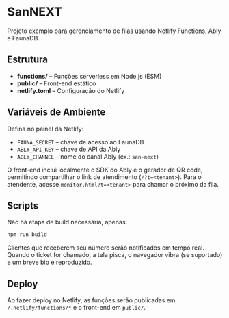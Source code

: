 # SanNEXT

Projeto exemplo para gerenciamento de filas usando Netlify Functions, Ably e FaunaDB.

## Estrutura
- **functions/** – Funções serverless em Node.js (ESM)
- **public/** – Front-end estático
- **netlify.toml** – Configuração do Netlify

## Variáveis de Ambiente
Defina no painel da Netlify:
- `FAUNA_SECRET` – chave de acesso ao FaunaDB
- `ABLY_API_KEY` – chave de API da Ably
- `ABLY_CHANNEL` – nome do canal Ably (ex.: `san-next`)

O front-end inclui localmente o SDK do Ably e o gerador de QR code,
permitindo compartilhar o link de atendimento (`/?t=<tenant>`). Para o atendente, acesse `monitor.html?t=<tenant>` para chamar o próximo da fila.

## Scripts
Não há etapa de build necessária, apenas:
```bash
npm run build
```

Clientes que receberem seu número serão notificados em tempo real. Quando o ticket for chamado, a tela pisca, o navegador vibra (se suportado) e um breve bip é reproduzido.

## Deploy
Ao fazer deploy no Netlify, as funções serão publicadas em `/.netlify/functions/*` e o front-end em `public/`.
